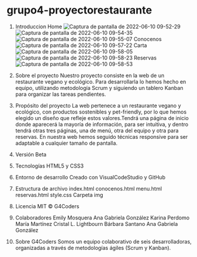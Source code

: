 # grupo4-proyectorestaurante
1. Introduccion
Home
![Captura de pantalla de 2022-06-10 09-52-29](https://user-images.githubusercontent.com/106325332/173019421-ec27de1c-3482-42ca-b536-a220af7ad09e.png)
![Captura de pantalla de 2022-06-10 09-54-35](https://user-images.githubusercontent.com/106325332/173019424-9a056a95-054f-470d-a479-5524410a6ae6.png)
![Captura de pantalla de 2022-06-10 09-55-07](https://user-images.githubusercontent.com/106325332/173019427-f8d76b90-ff2c-4ca4-a0fc-f97d19ab659c.png)
Conocenos
![Captura de pantalla de 2022-06-10 09-57-22](https://user-images.githubusercontent.com/106325332/173019464-b530d628-ceef-40c7-9704-094519a6e1bc.png)
Carta
![Captura de pantalla de 2022-06-10 09-58-05](https://user-images.githubusercontent.com/106325332/173019471-f6c6d190-ae94-446d-8130-8744a23ea37d.png)
![Captura de pantalla de 2022-06-10 09-58-23](https://user-images.githubusercontent.com/106325332/173019472-0c82bcb6-0ab3-4485-93c9-4e29b4f14388.png)
Reservas
![Captura de pantalla de 2022-06-10 09-58-53](https://user-images.githubusercontent.com/106325332/173019473-96f40a8f-1de8-411f-8597-1c22a7b80d56.png)


2. Sobre el proyecto
Nuestro proyecto consiste en la web de un restaurante vegano y ecológico.  Para desarrollarla lo hemos hecho en equipo, utilizando metodología Scrum y siguiendo un tablero Kanban para 
organizar las tareas pendientes. 

3. Propósito del proyecto
La web pertenece a un restaurante vegano y ecológico, con productos sostenibles y pet-friendly, por lo que hemos elegido un diseño que
refleje estos valores.Tendrá una página de inicio donde aparecerá la mayoría de información, para ser intuitiva, y dentro tendrá otras tres páginas, una de
menú, otra del equipo y otra para reservas. En nuestra web hemos seguido técnicas responsive para ser adaptable a cualquier tamaño de pantalla.

4. Versión
Beta

5. Tecnologías
HTML5 y CSS3

6. Entorno de desarrollo
Creado con VisualCodeStudio y GitHub

7. Estructura de archivo
index.html
conocenos.html
menu.html
reservas.html
style.css
Carpeta img

8. Licencia
MIT © G4Coders

9. Colaboradores
Emily Mosquera
Ana Gabriela González
Karina Perdomo
María Martínez
Cristal L. Lightbourn
Bárbara Santano
Ana Gabriela González

10. Sobre G4Coders
Somos un equipo colaborativo de seis desarrolladoras, organizadas a través de metodologías ágiles (Scrum y Kanban).
